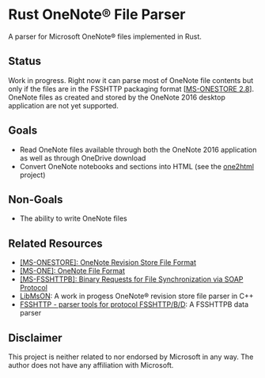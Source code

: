 # Rust OneNote® File Parser

A parser for Microsoft OneNote® files implemented in Rust.

## Status

Work in progress. Right now it can parse most of OneNote file contents but only
if the files are in the FSSHTTP packaging format [[MS-ONESTORE 2.8]]. OneNote files
as created and stored by the OneNote 2016 desktop application are not yet
supported.

## Goals

- Read OneNote files available through both the OneNote 2016 application as
  well as through OneDrive download
- Convert OneNote notebooks and sections into HTML (see the [one2html] project)

## Non-Goals

- The ability to write OneNote files

## Related Resources

- [\[MS-ONESTORE\]: OneNote Revision Store File Format]
- [\[MS-ONE\]: OneNote File Format]
- [\[MS-FSSHTTPB\]: Binary Requests for File Synchronization via SOAP Protocol]
- [LibMsON]: A work in progess OneNote® revision store file parser in C++
- [FSSHTTP - parser tools for protocol FSSHTTP/B/D]: A FSSHTTPB data parser

## Disclaimer

This project is neither related to nor endorsed by Microsoft in any way. The
author does not have any affiliation with Microsoft.

[MS-ONESTORE 2.8]: https://docs.microsoft.com/en-us/openspecs/office_file_formats/ms-onestore/c65f7aa8-4f0e-45dc-aabd-96db97cedbd4
[\[MS-ONESTORE\]: OneNote Revision Store File Format]: https://docs.microsoft.com/en-us/openspecs/office_file_formats/ms-onestore/ae670cd2-4b38-4b24-82d1-87cfb2cc3725
[\[MS-ONE\]: OneNote File Format]: https://docs.microsoft.com/en-us/openspecs/office_file_formats/ms-one/73d22548-a613-4350-8c23-07d15576be50
[\[MS-FSSHTTPB\]: Binary Requests for File Synchronization via SOAP Protocol]: https://docs.microsoft.com/en-us/openspecs/sharepoint_protocols/ms-fsshttpb/f59fc37d-2232-4b14-baac-25f98e9e7b5a
[LibMsON]: https://github.com/blu-base/libmson/
[FSSHTTP - parser tools for protocol FSSHTTP/B/D]: https://github.com/marx-yu/FSSHTTP
[one2html]: https://github.com/msiemens/one2html